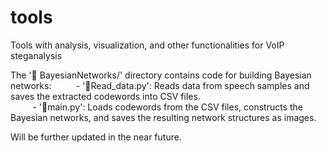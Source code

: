 # tools
Tools with analysis, visualization, and other functionalities for VoIP steganalysis

The '📁 BayesianNetworks/' directory contains code for building Bayesian networks:
&nbsp;&nbsp;&nbsp;&nbsp;&nbsp;&nbsp;&nbsp;&nbsp; - '📄Read_data.py': Reads data from speech samples and saves the extracted codewords into CSV files.  
&nbsp;&nbsp;&nbsp;&nbsp;&nbsp;&nbsp;&nbsp;&nbsp; - '📄main.py': Loads codewords from the CSV files, constructs the Bayesian networks, and saves the resulting network structures as images.

Will be further updated in the near future.
